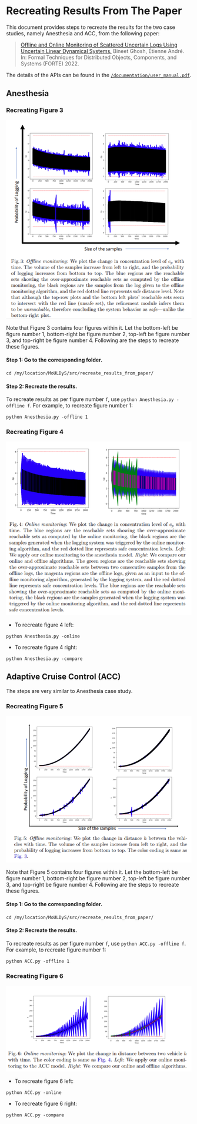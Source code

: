 # Recreating Results From The Paper

This document provides steps to recreate the results for the two case studies, namely Anesthesia and ACC, from the following paper:

> [Offline and Online Monitoring of Scattered Uncertain Logs Using Uncertain Linear Dynamical Systems.](https://arxiv.org/pdf/2204.11505.pdf)
> Bineet Ghosh, Étienne André. 
> In: Formal Techniques for Distributed Objects, Components, and Systems (FORTE) 2022. 

The details of the APIs can be found in the [`/documentation/user_manual.pdf`](https://github.com/bineet-coderep/MoULDyS/blob/main/documentation/user_guide.pdf).

## Anesthesia

### Recreating Figure 3

![Fig3](Fig3.png)

Note that Figure 3 contains four figures within it. Let the bottom-left be figure number 1, bottom-right be figure number 2, top-left be figure number 3, and top-right be figure number 4. Following are the steps to recreate these figures.

#### Step 1: Go to the corresponding folder.

```shell
cd /my/location/MoULDyS/src/recreate_results_from_paper/
```

#### Step 2: Recreate the results.

To recreate results as per figure number `f`, use `python Anesthesia.py -offline f`. For example, to recreate figure number 1:

```shell
python Anesthesia.py -offline 1
```

### Recreating Figure 4 

![Fig4](Fig4.png)

* To recreate figure 4 left:

```shell
python Anesthesia.py -online
```

* To recreate figure 4 right:

```shell
python Anesthesia.py -compare
```

## Adaptive Cruise Control (ACC)

The steps are very similar to Anesthesia case study.

### Recreating Figure 5

![Fig3](Fig5.png)

Note that Figure 5 contains four figures within it. Let the bottom-left be figure number 1, bottom-right be figure number 2, top-left be figure number 3, and top-right be figure number 4. Following are the steps to recreate these figures.

#### Step 1: Go to the corresponding folder.

```shell
cd /my/location/MoULDyS/src/recreate_results_from_paper/
```

#### Step 2: Recreate the results.

To recreate results as per figure number `f`, use `python ACC.py -offline f`. For example, to recreate figure number 1:

```shell
python ACC.py -offline 1
```

### Recreating Figure 6 

![Fig4](Fig6.png)

* To recreate figure 6 left:

```shell
python ACC.py -online
```

* To recreate figure 6 right:

```shell
python ACC.py -compare
```

